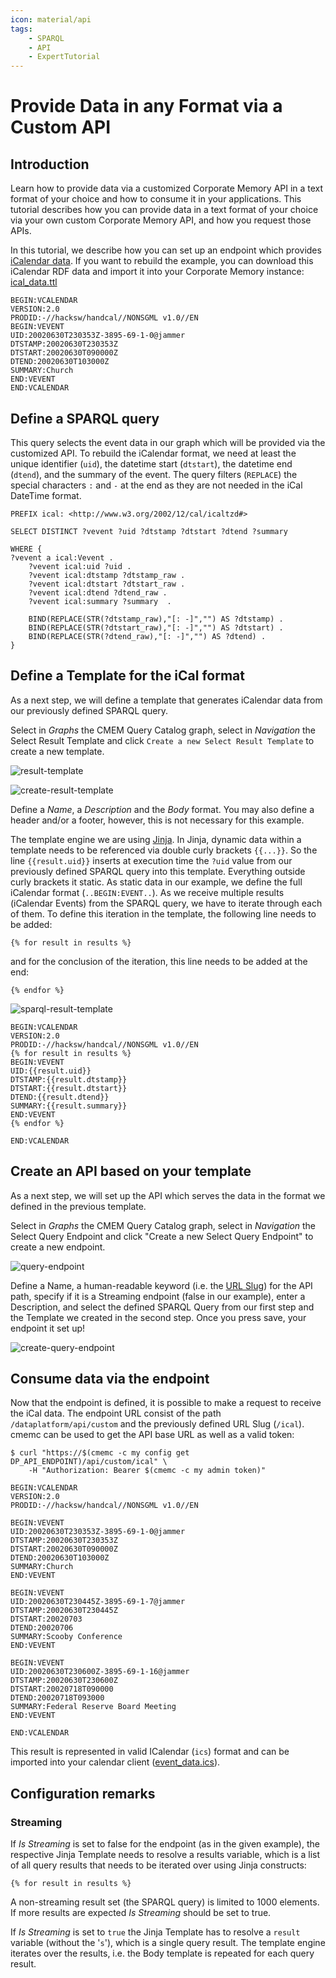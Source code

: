 ```yaml
---
icon: material/api
tags:
    - SPARQL
    - API
    - ExpertTutorial
---
```

# Provide Data in any Format via a Custom API

## Introduction

Learn how to provide data via a customized Corporate Memory API in a text format of your choice and how to consume it in your applications.
This tutorial describes how you can provide data in a text format of your choice via your own custom Corporate Memory API, and how you request those APIs.

In this tutorial, we describe how you can set up an endpoint which provides [iCalendar data](https://en.wikipedia.org/wiki/ICalendar).
If you want to rebuild the example, you can download this iCalendar RDF data and import it into your Corporate Memory instance: [ical_data.ttl](./ical_data.ttl)

```ical
BEGIN:VCALENDAR
VERSION:2.0
PRODID:-//hacksw/handcal//NONSGML v1.0//EN
BEGIN:VEVENT
UID:20020630T230353Z-3895-69-1-0@jammer
DTSTAMP:20020630T230353Z
DTSTART:20020630T090000Z
DTEND:20020630T103000Z
SUMMARY:Church
END:VEVENT
END:VCALENDAR
```

## Define a SPARQL query

This query selects the event data in our graph which will be provided via the customized API.
To rebuild the iCalendar format, we need at least the unique identifier (`uid`), the datetime start (`dtstart`), the datetime end (`dtend`), and the summary of the event.
The query filters (`REPLACE`) the special characters `:` and `-` at the end as they are not needed in the iCal DateTime format.

```sparql
PREFIX ical: <http://www.w3.org/2002/12/cal/icaltzd#>

SELECT DISTINCT ?vevent ?uid ?dtstamp ?dtstart ?dtend ?summary

WHERE {
?vevent a ical:Vevent .
    ?vevent ical:uid ?uid .
    ?vevent ical:dtstamp ?dtstamp_raw .
    ?vevent ical:dtstart ?dtstart_raw .
    ?vevent ical:dtend ?dtend_raw .
    ?vevent ical:summary ?summary  .

    BIND(REPLACE(STR(?dtstamp_raw),"[: -]","") AS ?dtstamp) .
    BIND(REPLACE(STR(?dtstart_raw),"[: -]","") AS ?dtstart) .
    BIND(REPLACE(STR(?dtend_raw),"[: -]","") AS ?dtend) .
}
```

## Define a Template for the iCal format

As a next step, we will define a template that generates iCalendar data from our previously defined SPARQL query.

Select in *Graphs* the CMEM Query Catalog graph, select in *Navigation* the Select Result Template and click `Create a new Select Result Template` to create a new template.

![result-template](22-1-2-result-template.png)

![create-result-template](22-1-3-create-query-endpoint.png)

Define a *Name*, a *Description* and the *Body* format.
You may also define a header and/or a footer, however, this is not necessary for this example.

The template engine we are using [Jinja](https://palletsprojects.com/p/jinja/).
In Jinja, dynamic data within a template needs to be referenced via double curly brackets `{{...}}`.
So the line `{{result.uid}}` inserts at execution time the `?uid` value from our previously defined SPARQL query into this template.
Everything outside curly brackets it static.
As static data in our example, we define the full iCalendar format (`..BEGIN:EVENT..`).
As we receive multiple results (iCalendar Events) from the SPARQL query, we have to iterate through each of them.
To define this iteration in the template, the following line needs to be added:

``` jinja
{% for result in results %}
```

and for the conclusion of the iteration, this line needs to be added at the end:

``` jinja
{% endfor %}
```

![sparql-result-template](22-1-2-sparql-result-template.png)

```jinja title="Jira Template for our iCalendar format"
BEGIN:VCALENDAR
VERSION:2.0
PRODID:-//hacksw/handcal//NONSGML v1.0//EN
{% for result in results %}
BEGIN:VEVENT
UID:{{result.uid}}
DTSTAMP:{{result.dtstamp}}
DTSTART:{{result.dtstart}}
DTEND:{{result.dtend}}
SUMMARY:{{result.summary}}
END:VEVENT
{% endfor %}

END:VCALENDAR
```

## Create an API based on your template

As a next step, we will set up the API which serves the data in the format we defined in the previous template.

Select in *Graphs* the CMEM Query Catalog graph, select in *Navigation* the Select Query Endpoint and click "Create a new Select Query Endpoint" to create a new endpoint.

![query-endpoint](22-1-3-query-endpoint.png)

Define a Name, a human-readable keyword (i.e. the [URL Slug](https://en.wikipedia.org/wiki/Clean_URL#Slug)) for the API path, specify if it is a Streaming endpoint (false in our example), enter a Description, and select the defined SPARQL Query from our first step and the Template we created in the second step.
Once you press save, your endpoint it set up!

![create-query-endpoint](22-1-3-create-query-endpoint.png)

## Consume data via the endpoint

Now that the endpoint is defined, it is possible to make a request to receive the iCal data.
The endpoint URL consist of the path `/dataplatform/api/custom` and the previously defined URL Slug (`/ical`).
cmemc can be used to get the API base URL as well as a valid token:

```shell-session title="curl request"
$ curl "https://$(cmemc -c my config get DP_API_ENDPOINT)/api/custom/ical" \
    -H "Authorization: Bearer $(cmemc -c my admin token)"
```

```ical title="API Response"
BEGIN:VCALENDAR
VERSION:2.0
PRODID:-//hacksw/handcal//NONSGML v1.0//EN

BEGIN:VEVENT
UID:20020630T230353Z-3895-69-1-0@jammer
DTSTAMP:20020630T230353Z
DTSTART:20020630T090000Z
DTEND:20020630T103000Z
SUMMARY:Church
END:VEVENT

BEGIN:VEVENT
UID:20020630T230445Z-3895-69-1-7@jammer
DTSTAMP:20020630T230445Z
DTSTART:20020703
DTEND:20020706
SUMMARY:Scooby Conference
END:VEVENT

BEGIN:VEVENT
UID:20020630T230600Z-3895-69-1-16@jammer
DTSTAMP:20020630T230600Z
DTSTART:20020718T090000
DTEND:20020718T093000
SUMMARY:Federal Reserve Board Meeting
END:VEVENT

END:VCALENDAR
```

This result is represented in valid ICalendar (`ics`) format and can be imported into your calendar client ([event_data.ics](event_data.ics)).

## Configuration remarks

### Streaming

If *Is Streaming* is set to false for the endpoint (as in the given example), the respective Jinja Template needs to resolve a results variable, which is a list of all query results that needs to be iterated over using Jinja constructs:

``` jinja
{% for result in results %}
```

A non-streaming result set (the SPARQL query) is limited to 1000 elements.
If more results are expected *Is Streaming* should be set to true.

If *Is Streaming* is set to `true` the Jinja Template has to resolve a `result` variable (without the '`s`'), which is a single query result. The template engine iterates over the results, i.e. the Body template is repeated for each query result.

